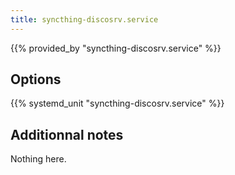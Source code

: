 ```yaml
---
title: syncthing-discosrv.service
---
```


{{% provided_by "syncthing-discosrv.service" %}}

## Options

{{% systemd_unit "syncthing-discosrv.service" %}}

## Additionnal notes

Nothing here.